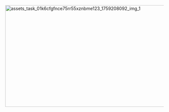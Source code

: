 <img width="1536" height="324" alt="assets_task_01k6cfgfnce75rr55xznbme123_1759208092_img_1" src="https://github.com/user-attachments/assets/36f6664e-9671-4a6c-a5b0-8b4e03973d2d" />
